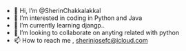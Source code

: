 - 👋 Hi, I’m @SherinChakkalakkal
- 👀 I’m interested in coding in Python and Java
- 🌱 I’m currently learning djangp..
- 💞️ I’m looking to collaborate on anyting related with python
- 📫 How to reach me , sherinjosefc@icloud.com

<!---
SherinChakkalakkal/SherinChakkalakkal is a ✨ special ✨ repository because its `README.md` (this file) appears on your GitHub profile.
You can click the Preview link to take a look at your changes.
--->
